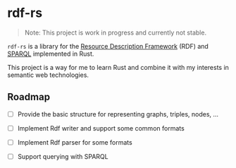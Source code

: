 # rdf-rs

> Note: This project is work in progress and currently not stable.

`rdf-rs` is a library for the [Resource Description Framework](https://www.w3.org/RDF/) (RDF) and [SPARQL](https://www.w3.org/TR/rdf-sparql-query/) implemented in Rust.

This project is a way for me to learn Rust and combine it with my interests in semantic web technologies.


## Roadmap

- [ ] Provide the basic structure for representing graphs, triples, nodes, ...
- [ ] Implement Rdf writer and support some common formats
- [ ] Implement Rdf parser for some formats
- [ ] Support querying with SPARQL


